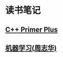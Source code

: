 # 读书笔记

## [C++ Primer Plus](https://github.com/15zhazhahe/reading-notes/tree/master/CPP-Primer-Plus)

## [机器学习(周志华)](https://github.com/15zhazhahe/reading-notes/tree/master/Watermelon%20book)
